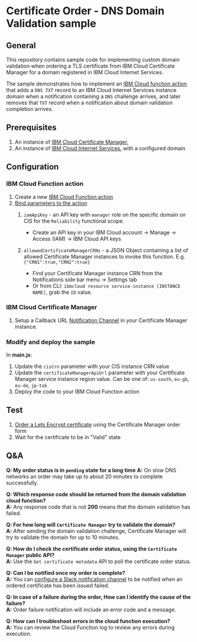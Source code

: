 # Certificate Order - DNS Domain Validation sample
## General
This repository contains sample code for implementing custom domain validation when ordering a TLS certificate from IBM Cloud Certificate Manager for a domain registered in IBM Cloud Internet Services.  

The sample demonstrates how to implement an [IBM Cloud function action](https://cloud.ibm.com/openwhisk) that adds a `DNS TXT` record to an IBM Cloud Internet Services instance domain when a notification containing a `DNS` challenge arrives, and later removes that `TXT` record when a notification about domain validation completion arrives.

## Prerequisites
 
1. An instance of [IBM Cloud Certificate Manager.](https://cloud.ibm.com/docs/services/certificate-manager)
2. An instance of [IBM Cloud Internet Services.](https://cloud.ibm.com/docs/infrastructure/cis) with a configured domain

## Configuration
### IBM Cloud Function action
1. Create a new [IBM Cloud Function action](https://cloud.ibm.com/docs/openwhisk/index.html#openwhisk_start_hello_world)
2. [Bind parameters to the action](https://cloud.ibm.com/docs/openwhisk/parameters.html#default-params-action) 
    1. `iamApiKey` - an API key with `manager` role on the specific domain on CIS for the `Reliability` functional scope.
    
        * Create an API key in your IBM Cloud account -> Manage -> Access (IAM) -> IBM Cloud API keys
    2. `allowedCertificateManagerCRNs`  - a JSON Object containing a list of allowed Certificate Manager instances to invoke this function.
        E.g. `{"CRN1":true,"CRN2":true}` 
        
        * Find your Certificate Manager instance CRN from the Notifications side bar menu -> Settings tab
        * Or from CLI: `ibmcloud resource service-instance [INSTANCE NAME]`, grab the `ID` value.

### IBM Cloud Certificate Manager
1. Setup a Callback URL [Notification Channel](https://cloud.ibm.com/docs/services/certificate-manager?topic=certificate-manager-configuring-notifications#callback) in your Certificate Manager instance.

### Modify and deploy the sample
In **main.js**:
1. Update the `cisCrn` parameter with your CIS instance CRN value
2. Update the `certificateManagerApiUrl` parameter with your Certificate Manager service instance region value. Can be one of: `us-south`, `eu-gb`, `eu-de`, `jp-tok`
3. Deploy the code to your IBM Cloud Function action
 
## Test
1. [Order a Lets Encrypt certificate](https://cloud.ibm.com/docs/services/certificate-manager?topic=certificate-manager-managing-certificates-from-the-dashboard#importing-a-certificate) using the Certificate Manager order form
2. Wait for the certificate to be in "Valid" state

## Q&A
**Q: My order status is in `pending` state for a long time** 
**A:** On slow DNS networks an order may take up to about 20 minutes to complete successfully.

**Q: Which response code should be returned from the domain validation cloud function?**  
**A:** Any response code that is not **200** means that the domain validation has failed.

**Q: For how long will `Certificate Manager` try to validate the domain?**  
**A:** After sending the domain validation challenge, Certificate Manager will try to validate the domain for up to 10 minutes.

**Q: How do I check the certificate order status, using the `Certificate Manager` public API?**  
**A:** Use the `Get certificate metadata` API to poll the certificate order status.

**Q: Can I be notified once my order is complete?**  
**A:** You can [configure a Slack notification channel](https://cloud.ibm.com/docs/services/certificate-manager?topic=certificate-manager-configuring-notifications#configuring-notifications) to be notified when an ordered certificate has been issued failed.

**Q: In case of a failure during the order, How can I identify the cause of the failure?**  
**A:** Order failure notification will include an error code and a message.

**Q: How can I troubleshoot errors in the cloud function execution?**  
**A:** You can review the Cloud Function log to review any errors during execution.

